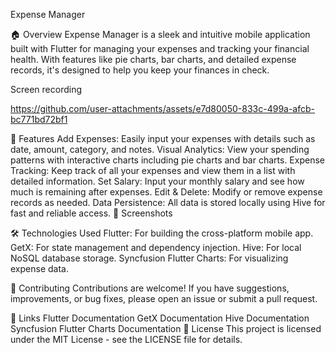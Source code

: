 Expense Manager

🏠 Overview
Expense Manager is a sleek and intuitive mobile application built with Flutter for managing your expenses and tracking your financial health. With features like pie charts, bar charts, and detailed expense records, it's designed to help you keep your finances in check.

Screen recording


https://github.com/user-attachments/assets/e7d80050-833c-499a-afcb-bc771bd72bf1



🎨 Features
Add Expenses: Easily input your expenses with details such as date, amount, category, and notes.
Visual Analytics: View your spending patterns with interactive charts including pie charts and bar charts.
Expense Tracking: Keep track of all your expenses and view them in a list with detailed information.
Set Salary: Input your monthly salary and see how much is remaining after expenses.
Edit & Delete: Modify or remove expense records as needed.
Data Persistence: All data is stored locally using Hive for fast and reliable access.
📸 Screenshots


🛠️ Technologies Used
Flutter: For building the cross-platform mobile app.
GetX: For state management and dependency injection.
Hive: For local NoSQL database storage.
Syncfusion Flutter Charts: For visualizing expense data.

🤝 Contributing
Contributions are welcome! If you have suggestions, improvements, or bug fixes, please open an issue or submit a pull request.

🔗 Links
Flutter Documentation
GetX Documentation
Hive Documentation
Syncfusion Flutter Charts Documentation
📄 License
This project is licensed under the MIT License - see the LICENSE file for details.

